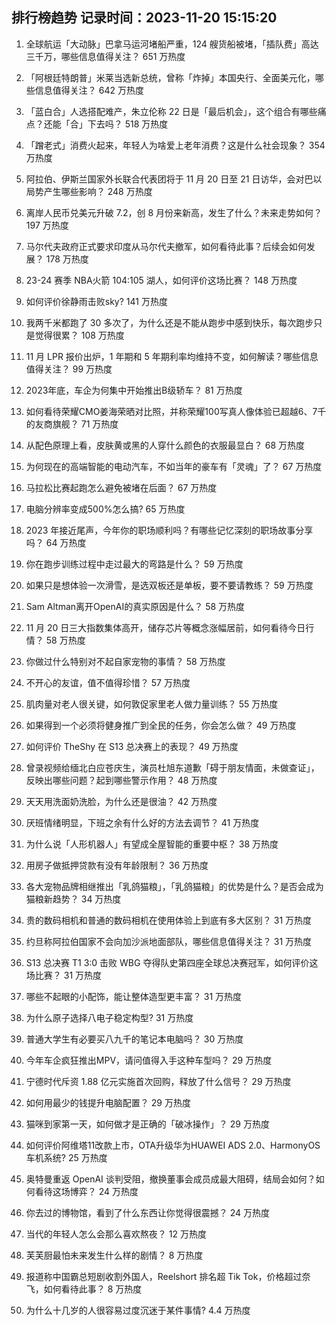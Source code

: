 
## 排行榜趋势 记录时间：2023-11-20 15:15:20
  
  1. 全球航运「大动脉」巴拿马运河堵船严重，124 艘货船被堵，「插队费」高达三千万，哪些信息值得关注？ 651 万热度
    
  2. 「阿根廷特朗普」米莱当选新总统，曾称「炸掉」本国央行、全面美元化，哪些信息值得关注？ 642 万热度
    
  3. 「蓝白合」人选搭配难产，朱立伦称 22 日是「最后机会」，这个组合有哪些痛点？还能「合」下去吗？ 518 万热度
    
  4. 「蹭老式」消费火起来，年轻人为啥爱上老年消费？这是什么社会现象？ 354 万热度
    
  5. 阿拉伯、伊斯兰国家外长联合代表团将于 11 月 20 日至 21 日访华，会对巴以局势产生哪些影响？ 248 万热度
    
  6. 离岸人民币兑美元升破 7.2，创 8 月份来新高，发生了什么？未来走势如何？ 197 万热度
    
  7. 马尔代夫政府正式要求印度从马尔代夫撤军，如何看待此事？后续会如何发展？ 178 万热度
    
  8. 23-24 赛季 NBA火箭 104:105 湖人，如何评价这场比赛？ 148 万热度
    
  9. 如何评价徐静雨击败sky? 141 万热度
    
  10. 我两千米都跑了 30 多次了，为什么还是不能从跑步中感到快乐，每次跑步只是觉得很累？ 108 万热度
    
  11. 11 月 LPR 报价出炉，1 年期和 5 年期利率均维持不变，如何解读？哪些信息值得关注？ 99 万热度
    
  12. 2023年底，车企为何集中开始推出B级轿车？ 81 万热度
    
  13. 如何看待荣耀CMO姜海荣晒对比照，并称荣耀100写真人像体验已超越6、7千的友商旗舰？ 71 万热度
    
  14. 从配色原理上看，皮肤黄或黑的人穿什么颜色的衣服最显白？ 68 万热度
    
  15. 为何现在的高端智能的电动汽车，不如当年的豪车有「灵魂」了？ 67 万热度
    
  16. 马拉松比赛起跑怎么避免被堵在后面？ 67 万热度
    
  17. 电脑分辨率变成500%怎么搞? 65 万热度
    
  18. 2023 年接近尾声，今年你的职场顺利吗？有哪些记忆深刻的职场故事分享吗？ 64 万热度
    
  19. 你在跑步训练过程中走过最大的弯路是什么？ 59 万热度
    
  20. 如果只是想体验一次滑雪，是选双板还是单板，要不要请教练？ 59 万热度
    
  21. Sam Altman离开OpenAI的真实原因是什么？ 58 万热度
    
  22. 11 月 20 日三大指数集体高开，储存芯片等概念涨幅居前，如何看待今日行情？ 58 万热度
    
  23. 你做过什么特别对不起自家宠物的事情？ 58 万热度
    
  24. 不开心的友谊，值不值得珍惜？ 57 万热度
    
  25. 肌肉量对老人很关键，如何敦促家里老人做力量训练？ 55 万热度
    
  26. 如果得到一个必须将健身推广到全民的任务，你会怎么做？ 49 万热度
    
  27. 如何评价 TheShy 在 S13 总决赛上的表现？ 49 万热度
    
  28. 曾录视频给缅北白应苍庆生，演员杜旭东道歉「碍于朋友情面，未做查证」，反映出哪些问题？起到哪些警示作用？ 48 万热度
    
  29. 天天用洗面奶洗脸，为什么还是很油？ 42 万热度
    
  30. 厌班情绪明显，下班之余有什么好的方法去调节？ 41 万热度
    
  31. 为什么说「人形机器人」有望成全屋智能的重要中枢？ 38 万热度
    
  32. 用房子做抵押贷款有没有年龄限制？ 36 万热度
    
  33. 各大宠物品牌相继推出「乳鸽猫粮」，「乳鸽猫粮」的优势是什么？是否会成为猫粮新趋势？ 34 万热度
    
  34. 贵的数码相机和普通的数码相机在使用体验上到底有多大区别？ 31 万热度
    
  35. 约旦称阿拉伯国家不会向加沙派地面部队，哪些信息值得关注？ 31 万热度
    
  36. S13 总决赛 T1 3:0 击败 WBG 夺得队史第四座全球总决赛冠军，如何评价这场比赛？ 31 万热度
    
  37. 哪些不起眼的小配饰，能让整体造型更丰富？ 31 万热度
    
  38. 为什么原子选择八电子稳定构型? 31 万热度
    
  39. 普通大学生有必要买八九千的笔记本电脑吗？ 30 万热度
    
  40. 今年车企疯狂推出MPV，请问值得入手这种车型吗？ 29 万热度
    
  41. 宁德时代斥资 1.88 亿元实施首次回购，释放了什么信号？ 29 万热度
    
  42. 如何用最少的钱提升电脑配置？ 29 万热度
    
  43. 猫咪到家第一天，如何做才是正确的「破冰操作」？ 29 万热度
    
  44. 如何评价阿维塔11改款上市，OTA升级华为HUAWEI ADS 2.0、HarmonyOS车机系统? 25 万热度
    
  45. 奥特曼重返 OpenAI 谈判受阻，撤换董事会成员成最大阻碍，结局会如何？如何看待这场博弈？ 24 万热度
    
  46. 你去过的博物馆，看到了什么东西让你觉得很震撼？ 24 万热度
    
  47. 当代的年轻人怎么会那么喜欢熬夜？ 12 万热度
    
  48. 芙芙厨最怕未来发生什么样的剧情？ 8 万热度
    
  49. 报道称中国霸总短剧收割外国人，Reelshort 排名超 Tik Tok，价格超过奈飞，如何看待此事？ 8 万热度
    
  50. 为什么十几岁的人很容易过度沉迷于某件事情? 4.4 万热度
    